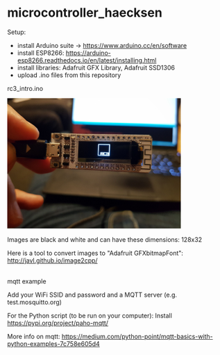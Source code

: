 # microcontroller_haecksen

Setup:
- install Arduino suite -> https://www.arduino.cc/en/software
- install ESP8266:
https://arduino-esp8266.readthedocs.io/en/latest/installing.html
- install libraries:
Adafruit GFX Library, Adafruit SSD1306
- upload .ino files from this repository


rc3_intro.ino

<img src="rc3.jpg" width=400/>

Images are black and white and can have these dimensions: 128x32 

Here is a tool to convert images to "Adafruit GFXbitmapFont":<br>
http://javl.github.io/image2cpp/


<br>mqtt example</br>

Add your WiFi SSID and password and a MQTT server (e.g. test.mosquitto.org)

For the Python script (to be run on your computer):
Install https://pypi.org/project/paho-mqtt/

More info on mqtt: 
https://medium.com/python-point/mqtt-basics-with-python-examples-7c758e605d4
